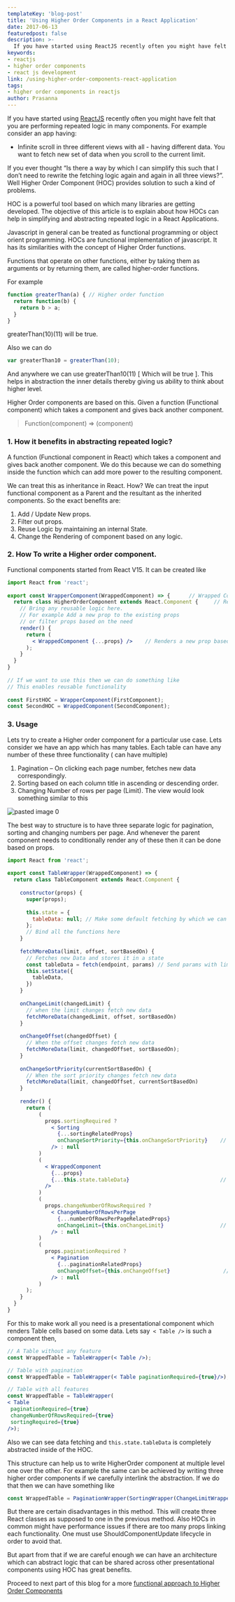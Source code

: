 ```yaml
---
templateKey: 'blog-post'
title: 'Using Higher Order Components in a React Application'
date: 2017-06-13
featuredpost: false
description: >-
  If you have started using ReactJS recently often you might have felt that you are performing repeated logic in many components. For example consider an app having- Infinite scroll in three different views with all having different data. You want
keywords:
- reactjs
- higher order components
- react js development
link: /using-higher-order-components-react-application
tags:
- higher order components in reactjs
author: Prasanna
---
```


If you have started using [ReactJS](/react-js-development/) recently often you might have felt that you are performing repeated logic in many components. For example consider an app having:

- Infinite scroll in three different views with all - having different data.
You want to fetch new set of data when you scroll to the current limit.

If you ever thought “Is there a way by which I can simplify this such that I don’t need to rewrite the fetching logic again and again in all three views?”. Well Higher Order Component (HOC) provides solution to such a kind of problems.

HOC is a powerful tool based on which many libraries are getting developed. The objective of this article is to explain about how HOCs can help in simplifying and abstracting repeated logic in a React Applications.

Javascript in general can be treated as functional programming or object orient programming. HOCs are functional implementation of javascript. It has its similarities with the concept of Higher Order functions.

Functions that operate on other functions, either by taking them as arguments or by returning them, are called higher-order functions.

For example
```js
function greaterThan(a) { // Higher order function
  return function(b) { 
    return b > a; 
  }
}
 ```
greaterThan(10)(11) will be true.

Also we can do
```js
var greaterThan10 = greaterThan(10);
```
And anywhere we can use greaterThan10(11) [ Which will be true ]. This helps in abstraction the inner details thereby giving us ability to think about higher level.

Higher Order components are based on this. Given a function (Functional component) which takes a component and gives back another component.

> Function(component) => (component)

### 1. How it benefits in abstracting repeated logic?

A function (Functional component in React) which takes a component and gives back another component. We do this because we can do something inside the function which can add more power to the resulting component.

We can treat this as inheritance in React. How? We can treat the input functional component as a Parent and the resultant as the inherited components. So the exact benefits are:

1. Add / Update New props.
2. Filter out props.
3. Reuse Logic by maintaining an internal State.
4. Change the Rendering of component based on any logic.

### 2. How To write a Higher order component.

Functional components started from React V15. It can be created like
```jsx
import React from 'react';
 
export const WrapperComponent(WrappedComponent) => {      // Wrapped Component is the parent component
  return class HigherOrderComponent extends React.Component {     // Returns a new component
    // Bring any reusable logic here.
    // For example Add a new prop to the existing props
    // or filter props based on the need
    render() {
      return (
        < WrappedComponent {...props} />    // Renders a new prop based on any operation
      );
    }
  }
}
 
// If we want to use this then we can do something like
// This enables reusable functionality
 
const FirstHOC = WrapperComponent(FirstComponent); 
const SecondHOC = WrappedComponent(SecondComponent);
```
### 3. Usage

Lets try to create a Higher order component for a particular use case. Lets consider we have an app which has many tables. Each table can have any number of these three functionality ( can have multiple)

1. Pagination – On clicking each page number, fetches new data correspondingly.
2. Sorting based on each column title in ascending or descending order.
3. Changing Number of rows per page (Limit).
The view would look something similar to this

![pasted image 0](./images/pasted-image-0.png)

The best way to structure is to have three separate logic for pagination, sorting and changing numbers per page. And whenever the parent component needs to conditionally render any of these then it can be done based on props.

```jsx
import React from 'react';
 
export const TableWrapper(WrappedComponent) => {                           
  return class TableComponent extends React.Component {                   
 
    constructor(props) {
      super(props);
 
      this.state = {
        tableData: null; // Make some default fetching by which we can obtain this.
      };
      // Bind all the functions here
    }
 
    fetchMoreData(limit, offset, sortBasedOn) {
      // Fetches new Data and stores it in a state
      const tableData = fetch(endpoint, params) // Send params with limit, offset and sortBasedOn
      this.setState({
        tableData,
      })
    }
 
    onChangeLimit(changedLimit) {
      // when the limit changes fetch new data
      fetchMoreData(changedLimit, offset, sortBasedOn)
    }
 
    onChangeOffset(changedOffset) {
      // When the offset changes fetch new data
      fetchMoreData(limit, changedOffset, sortBasedOn);
    }
 
    onChangeSortPriority(currentSortBasedOn) {
      // When the sort priority changes fetch new data
      fetchMoreData(limit, changedOffset, currentSortBasedOn)
    }
    
    render() {
      return (
          (
            props.sortingRequired ? 
              < Sorting 
                {...sortingRelatedProps} 
                onChangeSortPriority={this.onChangeSortPriority}    // Callback for change in sort priority
              /> : null
          )
          (
            < WrappedComponent 
              {...props}
              {...this.state.tableData}                             // Render Table Data.
            />
          )                                        
          (
            props.changeNumberOfRowsRequired ? 
              < ChangeNumberOfRowsPerPage 
                {...numberOfRowsPerPageRelatedProps}
                onChangeLimit={this.onChangeLimit}                  // Callback for change in limit
              /> : null
          )
          (
            props.paginationRequired ? 
              < Pagination 
                {...paginationRelatedProps}
                onChangeOffset={this.onChangeOffset}                 // Callback for change in offset
              /> : null
          )
      );
    }
  }
}
```
 
For this to make work all you need is a presentational component which renders Table cells based on some data. Lets say``` < Table />``` is such a component then,
```jsx
// A Table without any feature
const WrappedTable = TableWrapper(< Table />);

// Table with pagination
const WrappedTable = TableWrapper(< Table paginationRequired={true}/>);

// Table with all features
const WrappedTable = TableWrapper(
< Table
 paginationRequired={true} 
 changeNumberOfRowsRequired={true} 
 sortingRequired={true} 
/>);
```
Also we can see data fetching and ```this.state.tableData``` is completely abstracted inside of the HOC.

This structure can help us to write HigherOrder component at multiple level one over the other. For example the same can be achieved by writing three higher order components if we carefully interlink the abstraction. If we do that then we can have something like

```jsx
const WrappedTable = PaginationWrapper(SortingWrapper(ChangeLimitWrapper(< Table />)));
```
But there are certain disadvantages in this method. This will create three React classes as supposed to one in the previous method. Also HOCs in common might have performance issues if there are too many props linking each functionality. One must use ShouldComponentUpdate lifecycle in order to avoid that.

 

But apart from that if we are careful enough we can have an architecture which can abstract logic that can be shared across other presentational components using HOC has great benefits.

Proceed to next part of this blog for a more [functional approach to Higher Order Components](/functional-approach-higher-order-components-recompose/)